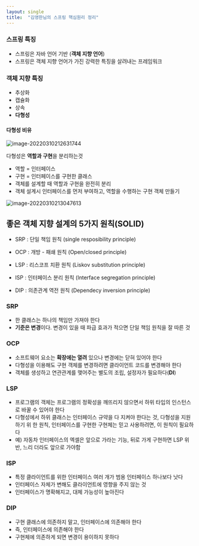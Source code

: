 ```yaml
---
layout: single
title:  "김영한님의 스프링 핵심원리 정리"
---
```


### 스프링 특징

- 스프링은 자바 언어 기반 (**객체 지향 언어**)
- 스프링은 객체 지향 언어가 가진 강력한 특징을 살려내는 프레임워크

### 객체 지향 특징

- 추상화
- 캡슐화
- 상속
- **다형성**

#### 다형성 비유

![image-20220310212631744](C:\Users\HOME\AppData\Roaming\Typora\typora-user-images\image-20220310212631744.png)



다형성은 **역할과 구현**을 분리하는것

- 역할 = 인터페이스
- 구현 = 인터페이스를 구현한 클래스
- 객체를 설계할 때 역할과 구현을 완전히 분리
- 객체 설계시 인터페이스를 먼저 부여하고, 역할을 수행하는 구현 객체 만들기

![image-20220310213047613](C:\Users\HOME\AppData\Roaming\Typora\typora-user-images\image-20220310213047613.png)



## 좋은 객체 지향 설계의 5가지 원칙(SOLID)

- SRP : 단일 책임 원칙 (single resposibility principle)

- OCP : 개방 - 패쇄 원칙 (Open/closed principle)
- LSP : 리스코프 치환 원칙 (Liskov substitution principle)
- ISP : 인터페이스 분리 원칙 (Interface segregation principle)
- DIP : 의존관계 역전 원칙 (Dependecy inversion principle)



### SRP

- 한 클래스는 하나의 책임만 가져야 한다
- **기준은 변경**이다. 변경이 있을 때 파급 효과가 적으면 단일 책임 원칙을 잘 따른 것



### OCP

- 소프트웨어 요소는 **확장에는 열려** 있으나 변경에는 닫혀 있어야 한다
- 다형성을 이용해도 구현 객체를 변경하려면 클라이언트 코드를 변경해야 한다
- 객체를 생성하고 연관관계를 맺어주는 별도의 조립, 설정자가 필요하다(**DI**)



### LSP

- 프로그램의 객체는 프로그램의 정확성을 깨뜨리지 않으면서 하위 타입의 인스턴스로 바꿀 수 있어야 한다
- 다형성에서 하위 클래스는 인터페이스 규약을 다 지켜야 한다는 것, 다형성을 지원하기 위 한 원칙, 인터페이스를 구현한 구현체는 믿고 사용하려면, 이 원칙이 필요하다
- 예) 자동차 인터페이스의 엑셀은 앞으로 가라는 기능, 뒤로 가게 구현하면 LSP 위반, 느리 더라도 앞으로 가야함



### ISP

- 특정 클라이언트를 위한 인터페이스 여러 개가 범용 인터페이스 하나보다 낫다
- 인터페이스 자체가 변해도 클라이언트에 영향을 주지 않는 것
- 인터페이스가 명확해지고, 대체 가능성이 높아진다



### DIP

- 구현 클래스에 의존하지 말고, 인터페이스에 의존해야 한다
- 즉, 인터페이스에 의존해야 한다
- 구현체에 의존하게 되면 변경이 용이하지 못하다